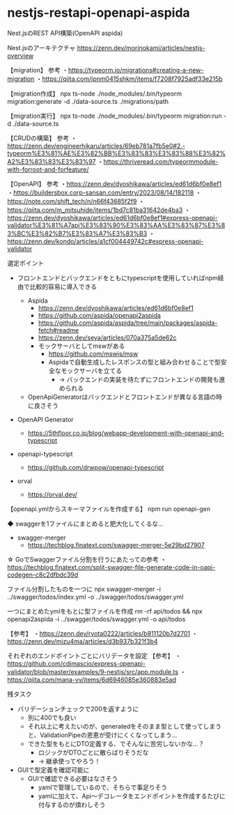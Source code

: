 # nestjs-restapi-openapi-aspida
Nest.jsのREST API構築(OpenAPI aspida)

Nest.jsのアーキテクチャ
https://zenn.dev/morinokami/articles/nestjs-overview

【migration】
参考
・https://typeorm.io/migrations#creating-a-new-migration
・https://qiita.com/jpnm0415shkm/items/f7208f7925adf33e215b

【migration作成】
npx ts-node ./node_modules/.bin/typeorm migration:generate -d ./data-source.ts ./migrations/path

【migration実行】
npx ts-node ./node_modules/.bin/typeorm migration:run -d ./data-source.ts

【CRUDの構築】
参考
・https://zenn.dev/engineerhikaru/articles/69eb781a7fb5e0#2.-typeorm%E3%81%AE%E3%82%BB%E3%83%83%E3%83%88%E3%82%A2%E3%83%83%E3%83%97
・https://thriveread.com/typeormmodule-with-forroot-and-forfeature/

【OpenAPI】
参考
・https://zenn.dev/dyoshikawa/articles/ed61d6bf0e8ef1
・https://buildersbox.corp-sansan.com/entry/2023/08/14/182118
・https://note.com/shift_tech/n/n66f43685f2f9
・https://qiita.com/m_mitsuhide/items/1bd7c81ba31642de4ba3
・https://zenn.dev/dyoshikawa/articles/ed61d6bf0e8ef1#express-openapi-validator%E3%81%A7api%E3%83%90%E3%83%AA%E3%83%87%E3%83%BC%E3%82%B7%E3%83%A7%E3%83%B3
・https://zenn.dev/kondo/articles/a1cf004449742c#express-openapi-validator

選定ポイント
- フロントエンドとバックエンドをともにtypescriptを使用していればnpm経由で比較的容易に導入できる
	- Aspida
		- https://zenn.dev/dyoshikawa/articles/ed61d6bf0e8ef1
		- https://github.com/aspida/openapi2aspida
		- https://github.com/aspida/aspida/tree/main/packages/aspida-fetch#readme
  		- https://zenn.dev/seya/articles/070a375a5de62c 
		- モックサーバとしてmswがある
			- https://github.com/mswjs/msw
			- Aspidaで自動生成したレスポンスの型と組み合わせることで型安全なモックサーバを立てる
				- → バックエンドの実装を待たずにフロントエンドの開発も進められる
	- OpenApiGeneratorはバックエンドとフロントエンドが異なる言語の時に良さそう

- OpenAPI Generator
	- https://5thfloor.co.jp/blog/webapp-development-with-openapi-and-typescript
- openapi-typescript
	- https://github.com/drwpow/openapi-typescript
- orval
	- https://orval.dev/

【openapi.ymlからスキーマファイルを作成する】
npm run openapi-gen

◆ swaggerを1ファイルにまとめると肥大化してくるな...
- swagger-merger
	- https://techblog.finatext.com/swagger-merger-5e29bd27907

☆ GoでSwaggerファイル分割を行うにあたっての参考
・https://techblog.finatext.com/split-swagger-file-generate-code-in-oapi-codegen-c8c2dfbdc39d

ファイル分割したものを一つに
npx swagger-merger -i ../swagger/todos/index.yml -o ../swagger/todos/swagger.yml

一つにまとめたymlをもとに型ファイルを作成
rm -rf api/todos && npx openapi2aspida -i ../swagger/todos/swagger.yml -o api/todos

【参考】
・https://zenn.dev/ryota0222/articles/b811120b7d2701
・https://zenn.dev/mizu4ma/articles/d3b937b321f3b4

それぞれのエンドポイントごとにバリデータを設定
【参考】
・https://github.com/cdimascio/express-openapi-validator/blob/master/examples/9-nestjs/src/app.module.ts
・https://qiita.com/mana-vv/items/6d6946085e360883e5ad


残タスク
- バリデーションチェックで200を返すように
	- 別に400でも良い
	- それ以上に考えたいのが、generatedをそのまま型として使ってしまうと、ValidationPipeの恩恵が受けにくくなってしまう...
	- できた型をもとにDTO定義する、でそんなに苦労しないかな...？
		- ロジックがDTOごとに散らばりそうだな
		- → 継承使ってやろう！
- GUIで型定義を確認可能に
	- GUIで確認できる必要はなさそう
		- yamlで管理しているので、そちらで事足りそう
		- yamlに加えて、Api〜デコレータをエンドポイントを作成するたびに付与するのが煩わしそう
